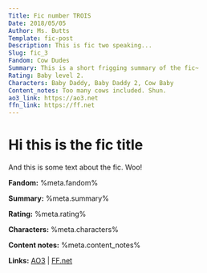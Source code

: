 ```yaml
---
Title: Fic number TROIS
Date: 2018/05/05
Author: Ms. Butts
Template: fic-post
Description: This is fic two speaking...
Slug: fic_3
Fandom: Cow Dudes
Summary: This is a short frigging summary of the fic~
Rating: Baby level 2.
Characters: Baby Daddy, Baby Daddy 2, Cow Baby
Content_notes: Too many cows included. Shun.
ao3_link: https://ao3.net
ffn_link: https://ff.net
---
```


# Hi this is the fic title

And this is some text about the fic. Woo!

<span class="fic-meta">

**Fandom:** %meta.fandom%

**Summary:** %meta.summary%

**Rating:** %meta.rating%

**Characters:** %meta.characters%

**Content notes:** %meta.content_notes%

**Links:**
[AO3](%meta.ao3_link%) | [FF.net](%meta.ffn_link%)

</span>
